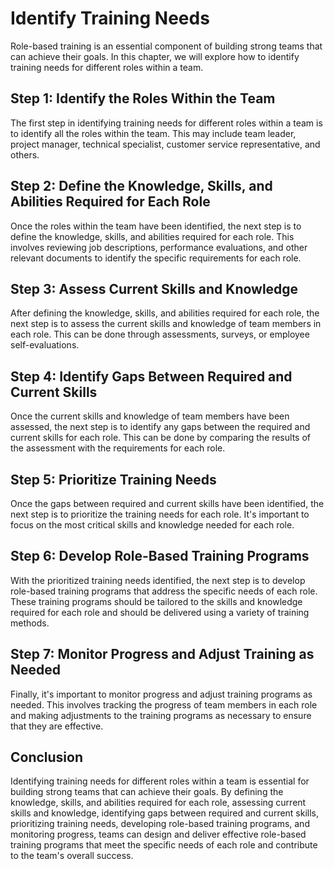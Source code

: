 # Identify Training Needs

Role-based training is an essential component of building strong teams that can achieve their goals. In this chapter, we will explore how to identify training needs for different roles within a team.

## Step 1: Identify the Roles Within the Team

The first step in identifying training needs for different roles within a team is to identify all the roles within the team. This may include team leader, project manager, technical specialist, customer service representative, and others.

## Step 2: Define the Knowledge, Skills, and Abilities Required for Each Role

Once the roles within the team have been identified, the next step is to define the knowledge, skills, and abilities required for each role. This involves reviewing job descriptions, performance evaluations, and other relevant documents to identify the specific requirements for each role.

## Step 3: Assess Current Skills and Knowledge

After defining the knowledge, skills, and abilities required for each role, the next step is to assess the current skills and knowledge of team members in each role. This can be done through assessments, surveys, or employee self-evaluations.

## Step 4: Identify Gaps Between Required and Current Skills

Once the current skills and knowledge of team members have been assessed, the next step is to identify any gaps between the required and current skills for each role. This can be done by comparing the results of the assessment with the requirements for each role.

## Step 5: Prioritize Training Needs

Once the gaps between required and current skills have been identified, the next step is to prioritize the training needs for each role. It's important to focus on the most critical skills and knowledge needed for each role.

## Step 6: Develop Role-Based Training Programs

With the prioritized training needs identified, the next step is to develop role-based training programs that address the specific needs of each role. These training programs should be tailored to the skills and knowledge required for each role and should be delivered using a variety of training methods.

## Step 7: Monitor Progress and Adjust Training as Needed

Finally, it's important to monitor progress and adjust training programs as needed. This involves tracking the progress of team members in each role and making adjustments to the training programs as necessary to ensure that they are effective.

## Conclusion

Identifying training needs for different roles within a team is essential for building strong teams that can achieve their goals. By defining the knowledge, skills, and abilities required for each role, assessing current skills and knowledge, identifying gaps between required and current skills, prioritizing training needs, developing role-based training programs, and monitoring progress, teams can design and deliver effective role-based training programs that meet the specific needs of each role and contribute to the team's overall success.
